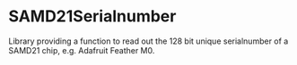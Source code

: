 # SAMD21Serialnumber

Library providing a function to read out the 128 bit unique serialnumber of a SAMD21 chip, e.g. Adafruit Feather M0.


